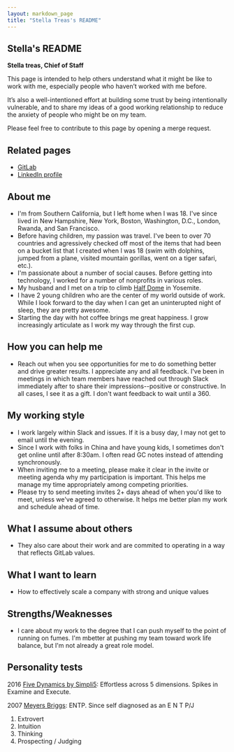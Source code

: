 ```yaml
---
layout: markdown_page
title: "Stella Treas's README"
---
```


<!-- This template will help you build out your very own GitLab README, a great tool for transparently letting others know what it's like to work with you, and how you prefer to be communicated with. Each section is optional. You can remove those you aren't comfortable filling out, and add sections that are germane to you. -->

## Stella's README

**Stella treas, Chief of Staff**

This page is intended to help others understand what it might be like to work with me, especially people who haven’t worked with me before.

It’s also a well-intentioned effort at building some trust by being intentionally vulnerable, and to share my ideas of a good working relationship to reduce the anxiety of people who might be on my team.

Please feel free to contribute to this page by opening a merge request.

## Related pages

* [GitLab](https://gitlab.com/streas)
* [LinkedIn profile](https://www.linkedin.com/in/stellatreas/)

## About me

* I'm from Southern California, but I left home when I was 18. I've since lived in New Hampshire, New York, Boston, Washington, D.C., London, Rwanda, and San Francisco.
* Before having children, my passion was travel. I've been to over 70 countries and agressively checked off most of the items that had been on a bucket list that I created when I was 18 (swim with dolphins, jumped from a plane, visited mountain gorillas, went on a tiger safari, etc.).
* I'm passionate about a number of social causes. Before getting into technology, I worked for a number of nonprofits in various roles. 
* My husband and I met on a trip to climb [Half Dome](https://www.nps.gov/yose/planyourvisit/halfdome.htm) in Yosemite. 
* I have 2 young children who are the center of my world outside of work. While I look forward to the day when I can get an uninterupted night of sleep, they are pretty awesome. 
* Starting the day with hot coffee brings me great happiness. I grow increasingly articulate as I work my way through the first cup.
## How you can help me

* Reach out when you see opportunities for me to do something better and drive greater results. I appreciate any and all feedback. I've been in meetings in which team members have reached out through Slack immediately after to share their impressions--positive or constructive. In all cases, I see it as a gift. I don't want feedback to wait until a 360.

## My working style

* I work largely within Slack and issues. If it is a busy day, I may not get to email until the evening. 
* Since I work with folks in China and have young kids, I sometimes don't get online until after 8:30am. I often read GC notes instead of attending synchronously.
* When inviting me to a meeting, please make it clear in the invite or meeting agenda why my participation is important. This helps me manage my time appropriately among competing priorities.
* Please try to send meeting invites 2+ days ahead of when you'd like to meet, unless we've agreed to otherwise. It helps me better plan my work and schedule ahead of time.

## What I assume about others

* They also care about their work and are commited to operating in a way that reflects GitLab values.

## What I want to learn

* How to effectively scale a company with strong and unique values

## Strengths/Weaknesses

* I care about my work to the degree that I can push myself to the point of running on fumes. I'm mbetter at pushing my team toward work life balance, but I'm not already a great role model.

## Personality tests

2016 [Five Dynamics by Simpli5](https://www.simpli5.com/): Effortless across 5 dimensions. Spikes in Examine and Execute. 

2007 [Meyers Briggs](https://www.themyersbriggs.com/): ENTP. Since self diagnosed as an E N T P/J
1. Extrovert
2. Intuition
3. Thinking
4. Prospecting / Judging

